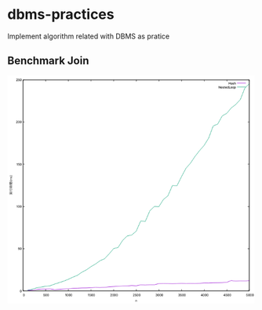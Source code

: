 # dbms-practices

Implement algorithm related with DBMS as pratice

## Benchmark Join

![plot](./plot.png)
